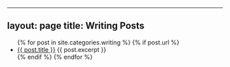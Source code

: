 ---

layout: page
title: Writing Posts
----


<ul>
  {% for post in site.categories.writing %}
    {% if post.url %}
        <li><a href="{{ post.url }}">{{ post.title }}</a>
         {{ post.excerpt }}
        </li>
    {% endif %}
  {% endfor %}
</ul>